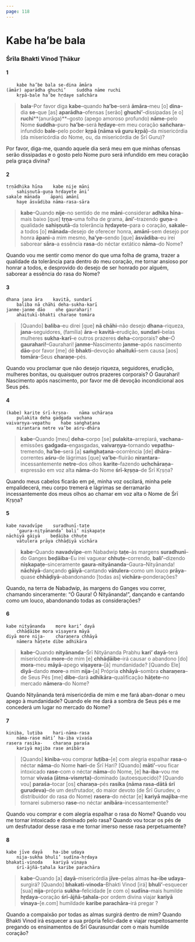 ```yaml
---
page: 118
---
```


# Kabe ha’be bala

### Śrīla Bhakti Vinod Ṭhākur

#### 1

        kabe ha’be bala se-dina āmāra
    (āmār) aparādha ghuchi’    śuddha nāme ruchi
        kṛpā-bale ha’be hṛdaye sañchāra

> **bala**–Por favor diga **kabe**–quando **ha’be**–será **āmāra**–meu [o] **dina**–dia **se**–que [as] **aparādha**–ofensas [serão] **ghuchi’**–dissipadas [e o] **ruchi****(anurāga)**–gosto (apego amoroso profundo) **nāme**–pelo Nome **śuddha**–puro **ha’be**–será **hṛdaye**–em meu coração **sañchara**–infundido **bale**–pelo poder **kṛpā (nāma vā guru kṛpā)**–da misericórdia (da misericórdia do Nome, ou, da misericórdia de Śrī Guru)?

Por favor, diga-me, quando aquele dia será meu em que minhas ofensas serão dissipadas e o gosto pelo Nome puro será infundido em meu coração pela graça divina?

#### 2

    tṛṇādhika hīna    kabe nije māni
        sahiṣṇutā-guṇa hṛdayete āni’
    sakale mānada    āpani amānī
        haye āsvādiba nāma-rasa-sāra

> **kabe**–Quando **nije**–no sentido de me **māni**–considerar **adhika hīna**–mais baixo [que] **tṛṇa**–uma folha de grama, **āni’**–trazendo **guṇa**–a qualidade **sahiṣṇutā**–da tolerância **hṛdayete**–para o coração, **sakale**–a todos [o] **mānada**–desejo de oferecer honra, **amānī**–sem desejo por honra **āpani**–a mim mesmo, **ha’ye**–sendo [que] **āsvādiba**–eu irei saborear **sāra**–a essência **rasa**–do néctar extático **nāma**–do Nome?

Quando vou me sentir como menor do que uma folha de grama, trazer a qualidade da tolerância para dentro do meu coração, me tornar ansioso por honrar a todos, e desprovido do desejo de ser honrado por alguém, saborear a essência do rasa do Nome?

#### 3

    dhana jana āra    kavitā, sundarī
        baliba nā chāhi deha-sukha-karī
    janme-janme dāo    ohe gaurahari!
        ahaitukī-bhakti charaṇe tomāra

> [Quando] **baliba**–eu direi [que] **nā chāhi**–não desejo **dhana**–riqueza, **jana**–seguidores, (família) **āra**–e **kavitā**–erudição, **sundarī**–belas mulheres **sukha-karī**–e outros prazeres **deha**–corporais? **ohe**–Ó **gaurahari!**–Gaurahari! **janme**–Nascimento **janme**–após nascimento **dāo**–por favor [me] dê **bhakti**–devoção **ahaitukī**–sem causa [aos] **tomāra**–Seus **charaṇe**–pés.

Quando vou proclamar que não desejo riqueza, seguidores, erudição, mulheres bonitas, ou quaisquer outros prazeres corporais? Ó Gaurahari! Nascimento após nascimento, por favor me dê devoção incondicional aos Seus pés.

#### 4

    (kabe) karite śrī-kṛṣṇa-    nāma uchāraṇa
        pulakita deha gadgada vachana
    vaivarṇya-vepathu    habe saṅghaṭana
        nirantara netre va’be aśru-dhāra

> **kabe**–Quando [meu] **deha**–corpo [se] **pulakita**–arrepiará, **vachana**–emissões **gadgada**–engasgadas, **vaivarṇya**–tornando **vepathu**–tremendo, **ha’be**–será [a] **saṁghaṭana**–ocorrência [de] **dhāra**–correntes **aśru**–de lágrimas [que] **va’be**–fluirão **nirantara**–incessantemente **netre**–dos olhos **karite**–fazendo **uchchāraṇa**–expressão em voz alta **nāma**–do Nome **śrī-kṛṣṇa**–de Śrī Kṛṣṇa?

Quando meus cabelos ficarão em pé, minha voz oscilará, minha pele empalidecerá, meu corpo tremerá e lágrimas se derramarão incessantemente dos meus olhos ao chamar em voz alta o Nome de Śrī Kṛṣṇa?

#### 5

    kabe navadvīpe    suradhunī-taṭe
        ‘gaura-nityānanda’ bali’ niṣkapaṭe
    nāchiyā gāiyā    beḍāiba chhuṭe
        vātulera prāya chhāḍiyā vichāra

> **kabe**–Quando **navadvīpe**–em Nabadwip **taṭe**–às margens **suradhunī**–do Ganges **beḍāiba**–Eu irei vaguear **chhuṭe**–correndo, **bali’**–dizendo **niṣkapaṭe**–sinceramente **gaura-nityānanda**–Gaura–Nityānanda! **nāchiyā**–dançando **gāiyā**–cantando **vātulera**–como um louco **prāya**–quase **chhāḍiyā**–abandonando [todas as] **vichāra**–ponderações?

Quando, na terra de Nabadwip, às margens do Ganges vou correr, chamando sinceramente: “Ó Gaura! Ó Nityānanda!”, dançando e cantando como um louco, abandonando todas as considerações?

#### 6

    kabe nityānanda    more kari’ dayā
        chhāḍāibe mora viṣayera māyā
    diyā more nija-    charaṇera chhāyā
        nāmera hāṭete dibe adhikāra

> **kabe**–Quando **nityānanda**–Śrī Nityānanda Prabhu **kari’ dayā**–terá misericórdia **more**–de mim [e] **chhāḍāibe**–irá causar o abandono [do] **mora**–meu **māyā**–apego **viṣayera**–[à] mundanidade? [Quando Ele] **diyā**–dando **more**–a mim **nija**–[a] Própria **chhāyā**–sombra **charaṇera**–de Seus Pés [me] **dibe**–dará **adhikāra**–qualificação **hāṭete**–no mercado **nāmera**–do Nome?

Quando Nityānanda terá misericórdia de mim e me fará aban-donar o meu apego à mundanidade? Quando ele me dará a sombra de Seus pés e me concederá um lugar no mercado do Nome?

#### 7

    kiniba, luṭiba    hari-nāma-rasa
        nāma-rase māti’ ha-iba vivaśa
    rasera rasika-    charaṇa paraśa
        kariyā majiba rase anibāra

> [Quando] **kiniba**–vou comprar **luṭiba**–[e] com alegria espalhar **rasa**–o néctar **nāma**–do Nome **hari**–de Śrī Hari? [Quando] **māti’**–vou ficar intoxicado **rase**–com o néctar **nāma**–do Nome, [e] **ha-iba**–vou me tornar **vivaśa (ātma-vismṛta)**–dominado (autoesquecido)? [Quando vou] **paraśa**–tocar [os] **charaṇa**–pés **rasika (nāma rasa-dātā śrī gurudeva)**–de um desfrutador, do maior devoto (de Śrī Gurudev, o distribuidor do rasa do Nome) **rasera**–do néctar [e] **kariyā majiba**–me tornarei submerso **rase**–no néctar **anibāra**–incessantemente?

Quando vou comprar e com alegria espalhar o rasa do Nome? Quando vou me tornar intoxicado e dominado pelo rasa? Quando vou tocar os pés de um desfrutador desse rasa e me tornar imerso nesse rasa perpetuamente?

#### 8

    kabe jīve dayā    ha-ibe udaya
        nija-sukha bhuli’ sudīna-hṛdaya
    bhakati-vinoda    kariyā vinaya
        śrī-ājñā-ṭahala karibe parachāra

> **kabe**–Quando [a] **dayā**–misericórdia **jīve**–pelas almas **ha-ibe udaya**–surgirá? [Quando] **bhakati-vinoda**–Bhakti Vinod [irá] **bhuli’**–esquecer [sua] **nija**–própria **sukha**–felicidade [e com o] **sudīna**–mais humilde **hṛdaya**–coração **śrī-ājñā-ṭahala**–por ordem divina viajar **kariyā vinaya**–[e.com] humildade **karibe parachāra**–irá pregar ?

Quando a compaixão por todas as almas surgirá dentro de mim? Quando Bhakti Vinod irá esquecer a sua própria felici-dade e viajar respeitosamente pregando os ensinamentos de Śrī Gaurasundar com o mais humilde coração?

